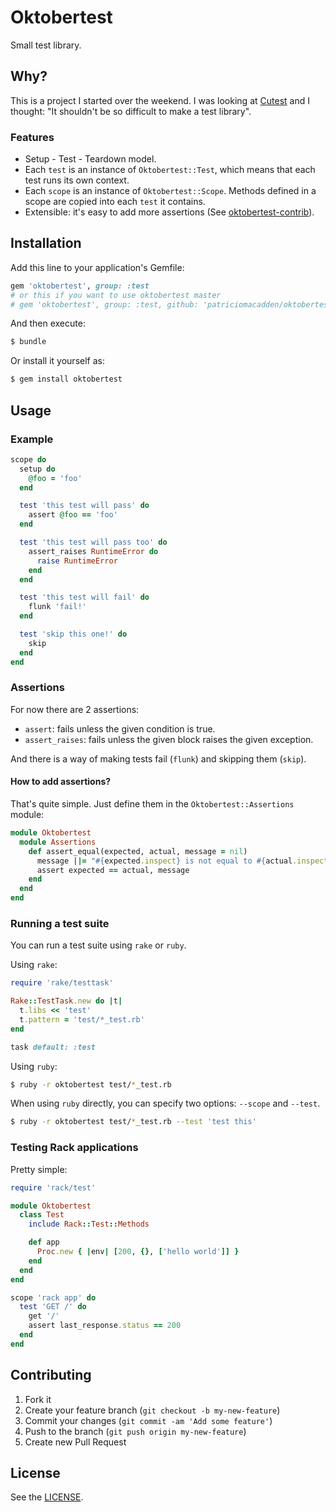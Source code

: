 # Oktobertest

Small test library.

## Why?

This is a project I started over the weekend. I was looking at [Cutest](https://github.com/djanowski/cutest)
and I thought: "It shouldn't be so difficult to make a test library".

### Features

* Setup - Test - Teardown model.
* Each `test` is an instance of `Oktobertest::Test`, which means that each test
runs its own context.
* Each `scope` is an instance of `Oktobertest::Scope`. Methods defined in a
scope are copied into each `test` it contains.
* Extensible: it's easy to add more assertions (See [oktobertest-contrib](https://github.com/patriciomacadden/oktobertest-contrib)).

## Installation

Add this line to your application's Gemfile:

```ruby
gem 'oktobertest', group: :test
# or this if you want to use oktobertest master
# gem 'oktobertest', group: :test, github: 'patriciomacadden/oktobertest'
```

And then execute:

```bash
$ bundle
```

Or install it yourself as:

```bash
$ gem install oktobertest
```

## Usage

### Example

```ruby
scope do
  setup do
    @foo = 'foo'
  end

  test 'this test will pass' do
    assert @foo == 'foo'
  end

  test 'this test will pass too' do
    assert_raises RuntimeError do
      raise RuntimeError
    end
  end

  test 'this test will fail' do
    flunk 'fail!'
  end

  test 'skip this one!' do
    skip
  end
end
```

### Assertions

For now there are 2 assertions:

* `assert`: fails unless the given condition is true.
* `assert_raises`: fails unless the given block raises the given exception.

And there is a way of making tests fail (`flunk`) and skipping them (`skip`).

#### How to add assertions?

That's quite simple. Just define them in the `Oktobertest::Assertions` module:

```ruby
module Oktobertest
  module Assertions
    def assert_equal(expected, actual, message = nil)
      message ||= "#{expected.inspect} is not equal to #{actual.inspect}"
      assert expected == actual, message
    end
  end
end
```

### Running a test suite

You can run a test suite using `rake` or `ruby`.

Using `rake`:

```ruby
require 'rake/testtask'

Rake::TestTask.new do |t|
  t.libs << 'test'
  t.pattern = 'test/*_test.rb'
end

task default: :test
```

Using `ruby`:

```bash
$ ruby -r oktobertest test/*_test.rb
```

When using `ruby` directly, you can specify two options: `--scope` and `--test`.

```bash
$ ruby -r oktobertest test/*_test.rb --test 'test this'
```

### Testing Rack applications

Pretty simple:

```ruby
require 'rack/test'

module Oktobertest
  class Test
    include Rack::Test::Methods

    def app
      Proc.new { |env| [200, {}, ['hello world']] }
    end
  end
end

scope 'rack app' do
  test 'GET /' do
    get '/'
    assert last_response.status == 200
  end
end
```

## Contributing

1. Fork it
2. Create your feature branch (`git checkout -b my-new-feature`)
3. Commit your changes (`git commit -am 'Add some feature'`)
4. Push to the branch (`git push origin my-new-feature`)
5. Create new Pull Request

## License

See the [LICENSE](https://github.com/patriciomacadden/oktobertest/blob/master/LICENSE).
